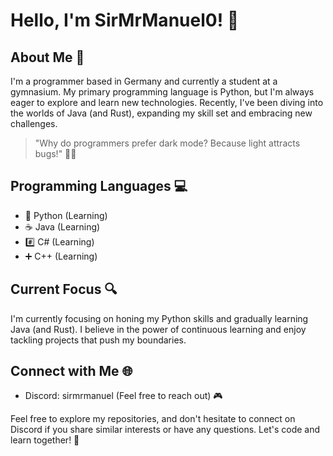 # Hello, I'm SirMrManuel0! 👋

## About Me 🚀

I'm a programmer based in Germany and currently a student at a gymnasium. My primary programming language is Python, but I'm always eager to explore and learn new technologies. Recently, I've been diving into the worlds of Java (and Rust), expanding my skill set and embracing new challenges.


> "Why do programmers prefer dark mode? Because light attracts bugs!" 🌌😄

## Programming Languages 💻

- 🐍 Python (Learning)
- ☕ Java (Learning)
- #️⃣ C# (Learning)
- ➕ C++ (Learning)


## Current Focus 🔍

I'm currently focusing on honing my Python skills and gradually learning Java (and Rust). I believe in the power of continuous learning and enjoy tackling projects that push my boundaries.

## Connect with Me 🌐

- Discord: sirmrmanuel (Feel free to reach out) 🎮

Feel free to explore my repositories, and don't hesitate to connect on Discord if you share similar interests or have any questions. Let's code and learn together! 🚀
